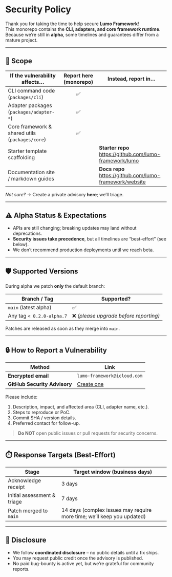 # Security Policy

Thank you for taking the time to help secure **Lumo Framework**!  
This monorepo contains the **CLI, adapters, and core framework runtime**.  
Because we’re still in **alpha**, some timelines and guarantees differ from a mature project.

---

## 📌 Scope

| If the vulnerability affects…                   | Report **here** (monorepo) | Instead, report in…                                       |
| ----------------------------------------------- | :------------------------: | --------------------------------------------------------- |
| CLI command code (`packages/cli`)               |             ✅             |                                                           |
| Adapter packages (`packages/adapter-*`)         |             ✅             |                                                           |
| Core framework & shared utils (`packages/core`) |             ✅             |                                                           |
| Starter template scaffolding                    |                            | **Starter repo** <https://github.com/lumo-framework/lumo> |
| Documentation site / markdown guides            |                            | **Docs repo** <https://github.com/lumo-framework/website> |

_Not sure?_ → Create a private advisory **here**; we’ll triage.

---

## ⚠️ Alpha Status & Expectations

- APIs are still changing; breaking updates may land without deprecations.
- **Security issues take precedence**, but all timelines are “best-effort” (see below).
- We don’t recommend production deployments until we reach beta.

---

## 🛡️ Supported Versions

During alpha we patch **only** the default branch:

| Branch / Tag              | Supported?                             |
| ------------------------- | -------------------------------------- |
| `main` (latest alpha)     | ✅                                     |
| Any tag `< 0.2.0-alpha.7` | ❌ _(please upgrade before reporting)_ |

Patches are released as soon as they merge into `main`.

---

## 🔒 How to Report a Vulnerability

| Method                       | Link                                        |
| ---------------------------- | ------------------------------------------- |
| **Encrypted email**          | `lumo-framework@icloud.com`                 |
| **GitHub Security Advisory** | [Create one](../../security/advisories/new) |

Please include:

1. Description, impact, and affected area (CLI, adapter name, etc.).
2. Steps to reproduce or PoC.
3. Commit SHA / version details.
4. Preferred contact for follow-up.

> **Do NOT** open public issues or pull requests for security concerns.

---

## ⏱️ Response Targets (Best-Effort)

| Stage                       | Target window (business days)                                          |
| --------------------------- | ---------------------------------------------------------------------- |
| Acknowledge receipt         | 3 days                                                                 |
| Initial assessment & triage | 7 days                                                                 |
| Patch merged to `main`      | 14 days (complex issues may require more time; we’ll keep you updated) |

---

## 🤝 Disclosure

- We follow **coordinated disclosure** – no public details until a fix ships.
- You may request public credit once the advisory is published.
- No paid bug-bounty is active yet, but we’re grateful for community reports.
